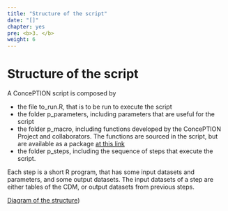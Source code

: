 ```yaml
---
title: "Structure of the script"
date: "[]"
chapter: yes
pre: <b>3. </b>
weight: 6
---
```


# Structure of the script

A ConcePTION script is composed by 

* the file to_run.R, that is to be run to execute the script
* the folder p_parameters, including parameters that are useful for the script
* the folder p_macro, including functions developed by the ConcePTION Project and collaborators. The functions are sourced in the script, but are available as a package [at this link](https://github.com/IMI-ConcePTION/ConceptionTools)
* the folder p_steps, including the sequence of steps that execute the script.

Each step is a short R program, that has some input datasets and parameters, and some output datasets. The input datasets of a step are either tables of the CDM, or output datasets from previous steps.

[Diagram of the structure](/data/ECVM.html))
